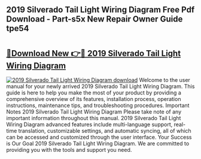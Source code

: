 ## 2019 Silverado Tail Light Wiring Diagram Free Pdf Download - Part-s5x New Repair Owner Guide tpe54

# <h2><a href="http://dfq5op.blite.top/?on=2019+Silverado+Tail+Light+Wiring+Diagram">🔗Download New 👉🔴 2019 Silverado Tail Light Wiring Diagram</a></h2>

[![2019 Silverado Tail Light Wiring Diagram download](https://i.imgur.com/lujVjoI.png)](http://dfq5op.blite.top/?on=2019+Silverado+Tail+Light+Wiring+Diagram)
Welcome to the user manual for your newly arrived 2019 Silverado Tail Light Wiring Diagram. This guide is here to help you make the most of your product by providing a comprehensive overview of its features, installation process, operation instructions, maintenance tips, and troubleshooting procedures. Important Notes 2019 Silverado Tail Light Wiring Diagram Please take note of any important information throughout this manual. 2019 Silverado Tail Light Wiring Diagram advanced features include multi-language support, real-time translation, customizable settings, and automatic syncing, all of which can be accessed and customized through the user interface. Your Success is Our Goal 2019 Silverado Tail Light Wiring Diagram. We are committed to providing you with the tools and support you need.
